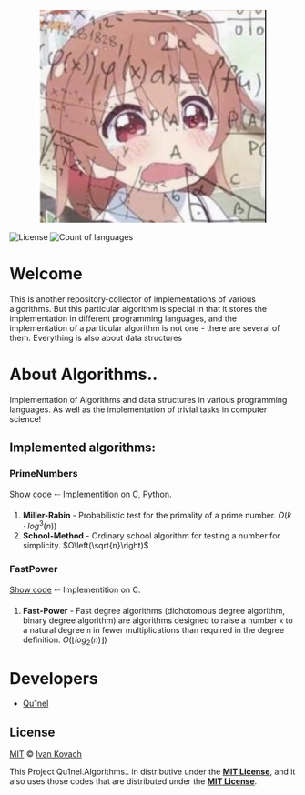 <p align="center">
  <img src=".github/assets/welcome.png" alt="Welcome" />
</p>

<p>
<img src="https://img.shields.io/github/license/Qu1nel/Algorithms..?color=g" alt="License" />
<img src="https://img.shields.io/github/languages/count/Qu1nel/Algorithms..?color=purple" alt="Count of languages" />
</p>

# Welcome

This is another repository-collector of implementations of various algorithms. But this particular algorithm is special in that it stores the implementation in different programming languages, and the implementation of a particular algorithm is not one - there are several of them. Everything is also about data structures

# About Algorithms..

Implementation of Algorithms and data structures in various programming languages. As well as the implementation of trivial tasks in computer science!

## Implemented algorithms:

### PrimeNumbers

[Show code](./algorithms/Math/PrimeNumbers) 🠐 Implementition on C, Python.

1. **Miller-Rabin** - Probabilistic test for the primality of a prime number. $O\left(k \cdot log^3\left(n\right)\right)$
2. **School-Method** - Ordinary school algorithm for testing a number for simplicity. $O\left(\sqrt{n}\right)$

### FastPower

[Show code](./algorithms/Math/FastPower) 🠐 Implementition on C.

1. **Fast-Power** - Fast degree algorithms (dichotomous degree algorithm, binary degree algorithm) are algorithms designed to raise a number `x` to a natural degree `n` in fewer multiplications than required in the degree definition. $O\left(\lfloor log_2\left(n\right)\rfloor\right)$

# Developers

- [Qu1nel](https://github.com/Qu1nel/)

## License

[MIT](./LICENSE) © [Ivan Kovach](https://github.com/Qu1nel/)

This Project Qu1nel.Algorithms.. in distributive under the **[MIT License](./LICENSE)**, and it also uses those codes that are
distributed under the **[MIT License](./LICENSE)**.
